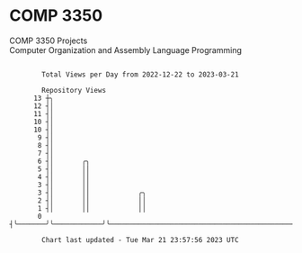 # COMP 3350
COMP 3350 Projects  
Computer Organization and Assembly Language Programming

```

        Total Views per Day from 2022-12-22 to 2023-03-21

        Repository Views
      13 ┼╮
      12 ┤│
      11 ┤│
      10 ┤│
      10 ┤│
       9 ┤│
       8 ┤│
       7 ┤│
       6 ┤│       ╭╮
       5 ┤│       ││
       4 ┤│       ││
       3 ┤│       ││
       3 ┤│       ││            ╭╮
       2 ┤│       ││            ││
       1 ┤│       ││            ││
       0 ┤╰───────╯╰────────────╯╰─────────────────────────────────────────────────────────────────

        Chart last updated - Tue Mar 21 23:57:56 2023 UTC
        
```
